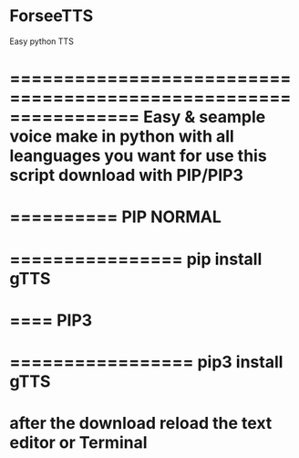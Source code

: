 # ForseeTTS
Easy python TTS 



================================================================
Easy & seample voice make in python with all leanguages you want 
for use this script download with PIP/PIP3
================================================================
==========
PIP NORMAL
==========
================
pip install gTTS
================
====
PIP3
====
=================
pip3 install gTTS
=================
after the download reload the text editor or Terminal
=====================================================

